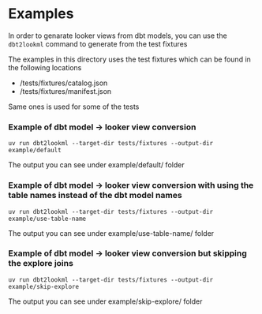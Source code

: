 # Examples

In order to genarate looker views from dbt models, you can use the `dbt2lookml` command to generate from the test fixtures 

The examples in this directory uses the test fixtures which can be found in the following locations

* /tests/fixtures/catalog.json
* /tests/fixtures/manifest.json

Same ones is used for some of the tests

### Example of dbt model -> looker view conversion

```shell
uv run dbt2lookml --target-dir tests/fixtures --output-dir example/default
```

The output you can see under example/default/ folder

### Example of dbt model -> looker view conversion with using the table names instead of the dbt model names

```shell
uv run dbt2lookml --target-dir tests/fixtures --output-dir example/use-table-name
```

The output you can see under example/use-table-name/ folder

### Example of dbt model -> looker view conversion but skipping the explore joins

```shell
uv run dbt2lookml --target-dir tests/fixtures --output-dir example/skip-explore
```

The output you can see under example/skip-explore/ folder


